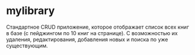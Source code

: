 # mylibrary

Стандартное CRUD приложение, которое отображает список всех книг в базе (с пейджингом по 10 книг на странице). С возможностью их удаления, редактирования, добавления новых и поиска по уже существующим.